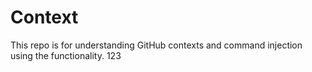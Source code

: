 # Context

This repo is for understanding GitHub contexts and command injection using the functionality. 123

